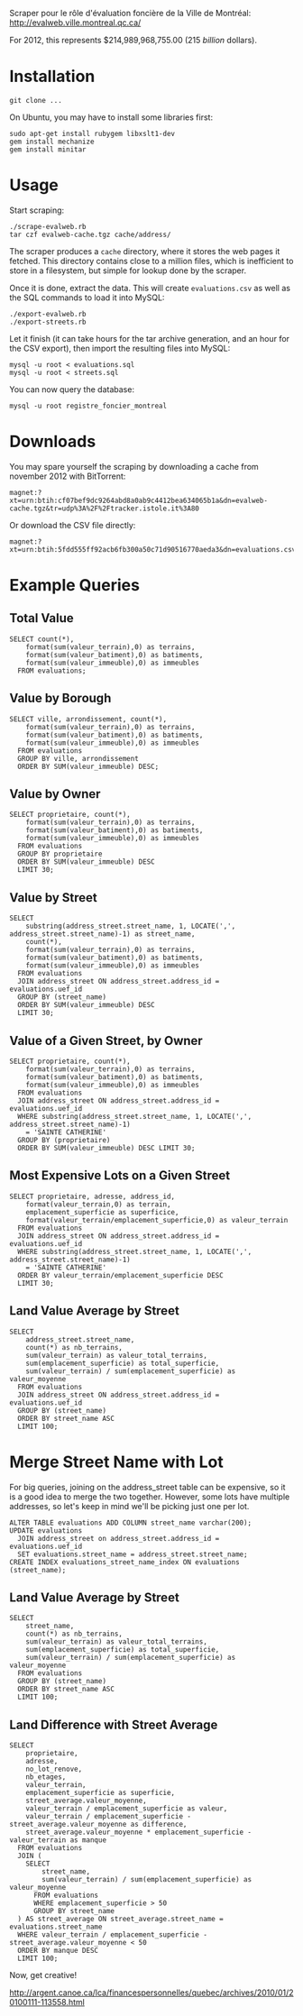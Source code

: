 Scraper pour le rôle d'évaluation foncière de la Ville de Montréal: http://evalweb.ville.montreal.qc.ca/

For 2012, this represents $214,989,968,755.00 (215 *billion* dollars).

# Installation

    git clone ...
    
On Ubuntu, you may have to install some libraries first:

    sudo apt-get install rubygem libxslt1-dev
    gem install mechanize
    gem install minitar

# Usage

Start scraping:

    ./scrape-evalweb.rb
    tar czf evalweb-cache.tgz cache/address/

The scraper produces a `cache` directory, where it stores the web pages it fetched. This directory contains close to a million files, which is inefficient to store in a filesystem, but simple for lookup done by the scraper.

Once it is done, extract the data. This will create `evaluations.csv` as well as the SQL commands to load it into MySQL:

    ./export-evalweb.rb
    ./export-streets.rb

Let it finish (it can take hours for the tar archive generation, and an hour for the CSV export), then import the resulting files into MySQL:

    mysql -u root < evaluations.sql
    mysql -u root < streets.sql

You can now query the database:

    mysql -u root registre_foncier_montreal

# Downloads

You may spare yourself the scraping by downloading a cache from november 2012 with BitTorrent:

    magnet:?xt=urn:btih:cf07bef9dc9264abd8a0ab9c4412bea634065b1a&dn=evalweb-cache.tgz&tr=udp%3A%2F%2Ftracker.istole.it%3A80

Or download the CSV file directly:

    magnet:?xt=urn:btih:5fdd555ff92acb6fb300a50c71d90516770aeda3&dn=evaluations.csv.gz&tr=udp%3A%2F%2Ftracker.istole.it%3A80

# Example Queries

## Total Value

    SELECT count(*),
        format(sum(valeur_terrain),0) as terrains,
        format(sum(valeur_batiment),0) as batiments,
        format(sum(valeur_immeuble),0) as immeubles
      FROM evaluations;

## Value by Borough

    SELECT ville, arrondissement, count(*),
        format(sum(valeur_terrain),0) as terrains,
        format(sum(valeur_batiment),0) as batiments,
        format(sum(valeur_immeuble),0) as immeubles
      FROM evaluations
      GROUP BY ville, arrondissement
      ORDER BY SUM(valeur_immeuble) DESC;

## Value by Owner

    SELECT proprietaire, count(*),
        format(sum(valeur_terrain),0) as terrains,
        format(sum(valeur_batiment),0) as batiments,
        format(sum(valeur_immeuble),0) as immeubles
      FROM evaluations
      GROUP BY proprietaire
      ORDER BY SUM(valeur_immeuble) DESC
      LIMIT 30;

## Value by Street

    SELECT
        substring(address_street.street_name, 1, LOCATE(',', address_street.street_name)-1) as street_name,
        count(*),
        format(sum(valeur_terrain),0) as terrains,
        format(sum(valeur_batiment),0) as batiments,
        format(sum(valeur_immeuble),0) as immeubles
      FROM evaluations
      JOIN address_street ON address_street.address_id = evaluations.uef_id
      GROUP BY (street_name)
      ORDER BY SUM(valeur_immeuble) DESC
      LIMIT 30;

## Value of a Given Street, by Owner

    SELECT proprietaire, count(*),
        format(sum(valeur_terrain),0) as terrains,
        format(sum(valeur_batiment),0) as batiments,
        format(sum(valeur_immeuble),0) as immeubles
      FROM evaluations
      JOIN address_street ON address_street.address_id = evaluations.uef_id
      WHERE substring(address_street.street_name, 1, LOCATE(',', address_street.street_name)-1)
        = 'SAINTE CATHERINE'
      GROUP BY (proprietaire)
      ORDER BY SUM(valeur_immeuble) DESC LIMIT 30;

## Most Expensive Lots on a Given Street

    SELECT proprietaire, adresse, address_id,
        format(valeur_terrain,0) as terrain,
        emplacement_superficie as superficice,
        format(valeur_terrain/emplacement_superficie,0) as valeur_terrain
      FROM evaluations
      JOIN address_street ON address_street.address_id = evaluations.uef_id
      WHERE substring(address_street.street_name, 1, LOCATE(',', address_street.street_name)-1)
        = 'SAINTE CATHERINE'
      ORDER BY valeur_terrain/emplacement_superficie DESC
      LIMIT 30;

## Land Value Average by Street

    SELECT
        address_street.street_name,
        count(*) as nb_terrains,
        sum(valeur_terrain) as valeur_total_terrains,
        sum(emplacement_superficie) as total_superficie,
        sum(valeur_terrain) / sum(emplacement_superficie) as valeur_moyenne
      FROM evaluations
      JOIN address_street ON address_street.address_id = evaluations.uef_id
      GROUP BY (street_name)
      ORDER BY street_name ASC
      LIMIT 100;

# Merge Street Name with Lot

For big queries, joining on the address_street table can be expensive, so it is a good idea to merge the two together. However, some lots have multiple addresses, so let's keep in mind we'll be picking just one per lot.

    ALTER TABLE evaluations ADD COLUMN street_name varchar(200);
    UPDATE evaluations
      JOIN address_street on address_street.address_id = evaluations.uef_id
      SET evaluations.street_name = address_street.street_name;
    CREATE INDEX evaluations_street_name_index ON evaluations (street_name);

## Land Value Average by Street

    SELECT
        street_name,
        count(*) as nb_terrains,
        sum(valeur_terrain) as valeur_total_terrains,
        sum(emplacement_superficie) as total_superficie,
        sum(valeur_terrain) / sum(emplacement_superficie) as valeur_moyenne
      FROM evaluations
      GROUP BY (street_name)
      ORDER BY street_name ASC
      LIMIT 100;

## Land Difference with Street Average

    SELECT
        proprietaire,
        adresse,
        no_lot_renove,
        nb_etages,
        valeur_terrain,
        emplacement_superficie as superficie,
        street_average.valeur_moyenne,
        valeur_terrain / emplacement_superficie as valeur,
        valeur_terrain / emplacement_superficie - street_average.valeur_moyenne as difference,
        street_average.valeur_moyenne * emplacement_superficie - valeur_terrain as manque
      FROM evaluations
      JOIN (
        SELECT
            street_name,
            sum(valeur_terrain) / sum(emplacement_superficie) as valeur_moyenne
          FROM evaluations
          WHERE emplacement_superficie > 50
          GROUP BY street_name
      ) AS street_average ON street_average.street_name = evaluations.street_name
      WHERE valeur_terrain / emplacement_superficie - street_average.valeur_moyenne < 50
      ORDER BY manque DESC
      LIMIT 100;

Now, get creative!

http://argent.canoe.ca/lca/financespersonnelles/quebec/archives/2010/01/20100111-113558.html


